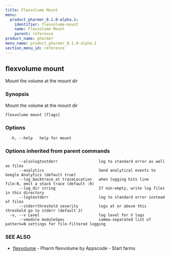 ```yaml
---
title: Flexvolume Mount
menu:
  product_pharmer_0.1.0-alpha.1:
    identifier: flexvolume-mount
    name: Flexvolume Mount
    parent: reference
product_name: pharmer
menu_name: product_pharmer_0.1.0-alpha.1
section_menu_id: reference
---
```

## flexvolume mount

Mount the volume at the mount dir

### Synopsis

Mount the volume at the mount dir

```
flexvolume mount [flags]
```

### Options

```
  -h, --help   help for mount
```

### Options inherited from parent commands

```
      --alsologtostderr                  log to standard error as well as files
      --analytics                        Send analytical events to Google Analytics (default true)
      --log_backtrace_at traceLocation   when logging hits line file:N, emit a stack trace (default :0)
      --log_dir string                   If non-empty, write log files in this directory
      --logtostderr                      log to standard error instead of files
      --stderrthreshold severity         logs at or above this threshold go to stderr (default 2)
  -v, --v Level                          log level for V logs
      --vmodule moduleSpec               comma-separated list of pattern=N settings for file-filtered logging
```

### SEE ALSO

* [flexvolume](/docs/reference/flexvolume.md)	 - Pharm flexvolume by Appscode - Start farms

